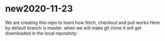 # new2020-11-23
We are creating this repo to learn how fetch, checkout and pull works Here by default branch is master. when we will make git clone it will get downloaded in 
the local repositoty.

